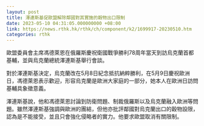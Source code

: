```yaml
---
layout: post
title: 澤連斯基促歐盟解除鄰國對其實施的穀物出口限制
date: 2023-05-10 04:31:05.000000000 +08:00
link: https://news.rthk.hk/rthk/ch/component/k2/1699917-20230510.htm
categories: rthk
---
```


歐盟委員會主席馮德萊恩在俄羅斯慶祝衛國戰爭勝利78周年當天到訪烏克蘭首都基輔，並與烏克蘭總統澤連斯基舉行會談。

對於澤連斯基決定，烏克蘭改在5月8日紀念抵抗納粹勝利，在5月9日慶祝歐洲日，馮德萊恩表示歡迎，形容烏克蘭是歐洲大家庭的一部分，她本人在歐洲日訪問基輔具象徵意義。

澤連斯基說，他和馮德萊恩討論到防衛問題、制裁俄羅斯以及烏克蘭融入歐洲等問題。雖然澤連斯基強調與歐洲的團結，但他亦批評鄰國對烏克蘭出口的穀物設限，認為是不能接受，並且只會強化侵略者的實力。他要求歐盟取消有關限制。
